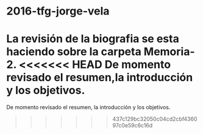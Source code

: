 # 2016-tfg-jorge-vela

La revisión de la biografia se esta haciendo sobre la carpeta Memoria-2.
<<<<<<< HEAD
De momento revisado el resumen,la introducción y los objetivos.
=======
De momento revisado el resumen, la introducción y los objetivos.
>>>>>>> 437c129bc32050c04cd2cbf436097c0e59c6c16d
